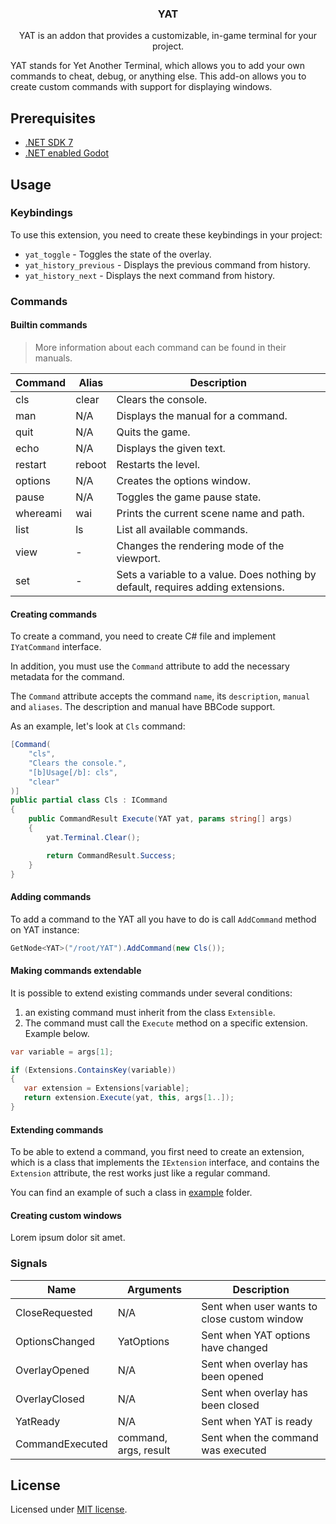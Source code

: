 <div align="center">
	<h3>YAT</h1>
	<p>YAT is an addon that provides a customizable, in-game terminal for your project.</p>
</div>

YAT stands for Yet Another Terminal, which allows you to add your own commands to cheat, debug, or anything else. This add-on allows you to create custom commands with support for displaying windows.

## Prerequisites

-   [.NET SDK 7](https://dotnet.microsoft.com/en-us/download)
-   [.NET enabled Godot](https://godotengine.org/download/windows/)

## Usage

### Keybindings

To use this extension, you need to create these keybindings in your project:

-   `yat_toggle` - Toggles the state of the overlay.
-   `yat_history_previous` - Displays the previous command from history.
-   `yat_history_next` - Displays the next command from history.

### Commands

#### Builtin commands

> More information about each command can be found in their manuals.

| Command  | Alias  | Description                                                                      |
| -------- | ------ | -------------------------------------------------------------------------------- |
| cls      | clear  | Clears the console.                                                              |
| man      | N/A    | Displays the manual for a command.                                               |
| quit     | N/A    | Quits the game.                                                                  |
| echo     | N/A    | Displays the given text.                                                         |
| restart  | reboot | Restarts the level.                                                              |
| options  | N/A    | Creates the options window.                                                      |
| pause    | N/A    | Toggles the game pause state.                                                    |
| whereami | wai    | Prints the current scene name and path.                                          |
| list     | ls     | List all available commands.                                                     |
| view     | -      | Changes the rendering mode of the viewport.                                      |
| set      | -      | Sets a variable to a value. Does nothing by default, requires adding extensions. |

#### Creating commands

To create a command, you need to create C# file and implement `IYatCommand` interface.

In addition, you must use the `Command` attribute to add the necessary metadata for the command.

The `Command` attribute accepts the command `name`, its `description`, `manual` and `aliases`. The description and manual have BBCode support.

As an example, let's look at `Cls` command:

```csharp
[Command(
	"cls",
	"Clears the console.",
	"[b]Usage[/b]: cls",
	"clear"
)]
public partial class Cls : ICommand
{
	public CommandResult Execute(YAT yat, params string[] args)
	{
		yat.Terminal.Clear();

		return CommandResult.Success;
	}
}
```

#### Adding commands

To add a command to the YAT all you have to do is call `AddCommand` method on YAT instance:

```csharp
GetNode<YAT>("/root/YAT").AddCommand(new Cls());
```

#### Making commands extendable

It is possible to extend existing commands under several conditions:

1. an existing command must inherit from the class `Extensible`.
2. The command must call the `Execute` method on a specific extension. Example below.

```csharp
var variable = args[1];

if (Extensions.ContainsKey(variable))
{
   var extension = Extensions[variable];
   return extension.Execute(yat, this, args[1..]);
}
```

#### Extending commands

To be able to extend a command, you first need to create an extension,
which is a class that implements the `IExtension` interface,
and contains the `Extension` attribute, the rest works just like a regular command.

You can find an example of such a class in [example](./example) folder.

#### Creating custom windows

Lorem ipsum dolor sit amet.

### Signals

| Name            | Arguments             | Description                                 |
| --------------- | --------------------- | ------------------------------------------- |
| CloseRequested  | N/A                   | Sent when user wants to close custom window |
| OptionsChanged  | YatOptions            | Sent when YAT options have changed          |
| OverlayOpened   | N/A                   | Sent when overlay has been opened           |
| OverlayClosed   | N/A                   | Sent when overlay has been closed           |
| YatReady        | N/A                   | Sent when YAT is ready                      |
| CommandExecuted | command, args, result | Sent when the command was executed          |

## License

Licensed under [MIT license](./LICENSE).
